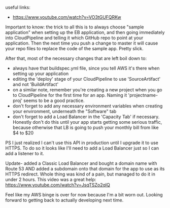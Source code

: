 useful links:

- https://www.youtube.com/watch?v=VO3tGUFQRKw

Important to know: the trick to all this is to always choose "sample application" when setting up the EB application, and then going immediately into CloudPipeline and telling it which GitHub repo to point at your application. Then the next time you push a change to master it will cause your repo files to replace the code of the sample app. Pretty slick. 

After that, most of the necessary changes that are left boil down to:

- always have that buildspec.yml file, since you tell AWS it's there when setting up your application
- editing the 'deploy' stage of your CloudPipeline to use 'SourceArtifact' and not 'BuildArtifact'
- on a similar note, remember you're creating a new project when you go to CloudPipeline for the first time for an app. Naming it 'projectname-proj' seems to be a good practice.
- don't forget to add any necessary environment variables when creating your environment, underneath the "Software" tab
- don't forget to add a Load Balancer in the 'Capacity Tab' if necessary. Honestly don't do this until your app starts getting some serious traffic, because otherwise that LB is going to push your monthly bill from like $4 to $20 

PS I just realized I can't use this API in production until I upgrade it to use HTTPS. To do so it looks like I'll need to add a Load Balancer just so I can add a listener to it.

Update- added a Classic Load Balancer and bought a domain name with Route 53 AND added a subdomain onto that domain for the app to use as its HTTPS redirect. Whole thing was kind of a pain, but managed to do it in under 2 hours. This video was a great help: https://www.youtube.com/watch?v=JsqTSZo2qlQ

Feel like my AWS binge is over for now because I'm a bit worn out. Looking forward to getting back to actually developing next time.